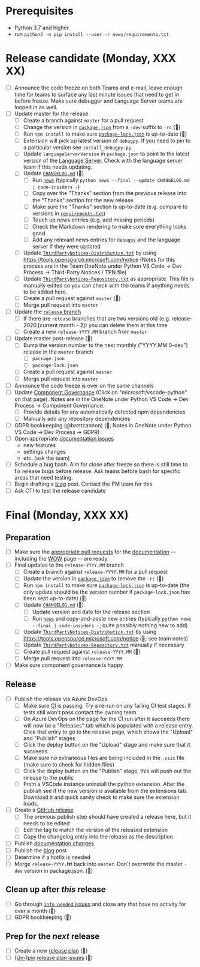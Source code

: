 # Prerequisites

-   Python 3.7 and higher
-   run `python3 -m pip install --user -r news/requirements.txt`

# Release candidate (Monday, XXX XX)

-   [ ] Announce the code freeze on both Teams and e-mail, leave enough time for teams to surface any last minute issues that need to get in before freeze. Make sure debugger and Language Server teams are looped in as well.
-   [ ] Update master for the release
    -   [ ] Create a branch against `master` for a pull request
    -   [ ] Change the version in [`package.json`](https://github.com/Microsoft/vscode-python/blob/master/package.json) from a `-dev` suffix to `-rc` (🤖)
    -   [ ] Run `npm install` to make sure [`package-lock.json`](https://github.com/Microsoft/vscode-python/blob/master/package.json) is up-to-date (🤖)
    -   [ ] Extension will pick up latest version of `debugpy`. If you need to pin to a particular version see `install_debugpy.py`.
    -   [ ] Update `languageServerVersion` in `package.json` to point to the latest version of the [Language Server](https://github.com/Microsoft/python-language-server). Check with the language server team if this needs updating.
    -   [ ] Update [`CHANGELOG.md`](https://github.com/Microsoft/vscode-python/blob/master/CHANGELOG.md) (🤖)
        -   [ ] Run [`news`](https://github.com/Microsoft/vscode-python/tree/master/news) (typically `python news --final --update CHANGELOG.md | code-insiders -`)
        -   [ ] Copy over the "Thanks" section from the previous release into the "Thanks" section for the new release
        -   [ ] Make sure the "Thanks" section is up-to-date (e.g. compare to versions in [`requirements.txt`](https://github.com/microsoft/vscode-python/blob/master/requirements.txt))
        -   [ ] Touch up news entries (e.g. add missing periods)
        -   [ ] Check the Markdown rendering to make sure everything looks good
        -   [ ] Add any relevant news entries for `debugpy` and the language server if they were updated
    -   [ ] Update [`ThirdPartyNotices-Distribution.txt`](https://github.com/Microsoft/vscode-python/blob/master/ThirdPartyNotices-Distribution.txt) by using https://tools.opensource.microsoft.com/notice (Notes for this process are in the Team OneNote under Python VS Code -> Dev Process -> Third-Party Notices / TPN file)
    -   [ ] Update [`ThirdPartyNotices-Repository.txt`](https://github.com/Microsoft/vscode-python/blob/master/ThirdPartyNotices-Repository.txt) as appropriate. This file is manually edited so you can check with the teams if anything needs to be added here.
    -   [ ] Create a pull request against `master` (🤖)
    -   [ ] Merge pull request into `master`
-   [ ] Update the [`release` branch](https://github.com/microsoft/vscode-python/branches)
    -   [ ] If there are `release` branches that are two versions old (e.g. release-2020.[current month - 2]) you can delete them at this time
    -   [ ] Create a new `release-YYYY.MM` branch from `master`
-   [ ] Update master post-release (🤖)
    -   [ ] Bump the version number to the next monthly ("YYYY.MM.0-dev") release in the `master` branch
        -   [ ] `package.json`
        -   [ ] `package-lock.json`
    -   [ ] Create a pull request against `master`
    -   [ ] Merge pull request into `master`
-   [ ] Announce the code freeze is over on the same channels
-   [ ] Update [Component Governance](https://dev.azure.com/ms/vscode-python/_componentGovernance) (Click on "microsoft/vscode-python" on that page). Notes are in the OneNote under Python VS Code -> Dev Process -> Component Governance.
    -   [ ] Provide details for any automatically detected npm dependencies
    -   [ ] Manually add any repository dependencies
-   [ ] GDPR bookkeeping (@brettcannon) (🤖; Notes in OneNote under Python VS Code -> Dev Process -> GDPR)
-   [ ] Open appropriate [documentation issues](https://github.com/microsoft/vscode-docs/issues?q=is%3Aissue+is%3Aopen+label%3Apython)
    -   new features
    -   settings changes
    -   etc. (ask the team)
-   [ ] Schedule a bug bash. Aim for close after freeze so there is still time to fix release bugs before release. Ask teams before bash for specific areas that need testing.
-   [ ] Begin drafting a [blog](http://aka.ms/pythonblog) post. Contact the PM team for this.
-   [ ] Ask CTI to test the release candidate

# Final (Monday, XXX XX)

## Preparation

-   [ ] Make sure the [appropriate pull requests](https://github.com/microsoft/vscode-docs/pulls) for the [documentation](https://code.visualstudio.com/docs/python/python-tutorial) -- including the [WOW](https://code.visualstudio.com/docs/languages/python) page -- are ready
-   [ ] Final updates to the `release-YYYY.MM` branch
    -   [ ] Create a branch against `release-YYYY.MM` for a pull request
    -   [ ] Update the version in [`package.json`](https://github.com/Microsoft/vscode-python/blob/master/package.json) to remove the `-rc` (🤖)
    -   [ ] Run `npm install` to make sure [`package-lock.json`](https://github.com/Microsoft/vscode-python/blob/master/package.json) is up-to-date (the only update should be the version number if `package-lock.json` has been kept up-to-date) (🤖)
    -   [ ] Update [`CHANGELOG.md`](https://github.com/Microsoft/vscode-python/blob/master/CHANGELOG.md) (🤖)
        -   [ ] Update version and date for the release section
        -   [ ] Run [`news`](https://github.com/Microsoft/vscode-python/tree/master/news) and copy-and-paste new entries (typically `python news --final | code-insiders -`; quite possibly nothing new to add)
    -   [ ] Update [`ThirdPartyNotices-Distribution.txt`](https://github.com/Microsoft/vscode-python/blob/master/ThirdPartyNotices-Distribution.txt) by using https://tools.opensource.microsoft.com/notice (🤖; see team notes)
    -   [ ] Update [`ThirdPartyNotices-Repository.txt`](https://github.com/Microsoft/vscode-python/blob/master/ThirdPartyNotices-Repository.txt) manually if necessary
    -   [ ] Create pull request against `release-YYYY.MM` (🤖)
    -   [ ] Merge pull request into `release-YYYY.MM`
-   [ ] Make sure component governance is happy

## Release

-   [ ] Publish the release via Azure DevOps
    -   [ ] Make sure [CI](https://github.com/Microsoft/vscode-python/blob/master/CONTRIBUTING.md) is passing. Try a re-run on any failing CI test stages. If tests still won't pass contact the owning team. 
    -   [ ] On Azure DevOps on the page for the CI run after it succeeds there will now be a "Releases" tab which is populated with a release entry. Click that entry to go to the release page, which shows the "Upload" and "Publish" stages 
    -   [ ] Click the deploy button on the "Upload" stage and make sure that it succeeds
    -   [ ] Make sure no extraneous files are being included in the `.vsix` file (make sure to check for hidden files)
    -   [ ] Click the deploy button on the "Publish" stage, this will push out the release to the public
    -   [ ] From a VSCode instance uninstall the python extension. After the publish see if the new version is available from the extensions tab. Download it and quick sanity check to make sure the extension loads.
-   [ ] Create a [GitHub release](https://github.com/microsoft/vscode-python/releases)
    -   [ ] The previous publish step should have created a release here, but it needs to be edited
    -   [ ] Edit the tag to match the version of the released extension
    -   [ ] Copy the changelog entry into the release as the description
-   [ ] Publish [documentation changes](https://github.com/Microsoft/vscode-docs/pulls?q=is%3Apr+is%3Aopen+label%3Apython)
-   [ ] Publish the [blog](http://aka.ms/pythonblog) post
-   [ ] Determine if a hotfix is needed
-   [ ] Merge `release-YYYY.MM` back into `master`. Don't overwrite the master `-dev` version in package.json. (🤖)

## Clean up after _this_ release

-   [ ] Go through [`info needed` issues](https://github.com/Microsoft/vscode-python/issues?q=is%3Aopen+label%3A%22info+needed%22+-label%3A%22data+science%22+sort%3Aupdated-asc) and close any that have no activity for over a month (🤖)
-   [ ] GDPR bookkeeping (🤖)

## Prep for the _next_ release

-   [ ] Create a new [release plan](https://raw.githubusercontent.com/microsoft/vscode-python/master/.github/release_plan.md) (🤖)
-   [ ] [(Un-)pin](https://help.github.com/en/articles/pinning-an-issue-to-your-repository) [release plan issues](https://github.com/Microsoft/vscode-python/labels/release%20plan) (🤖)
